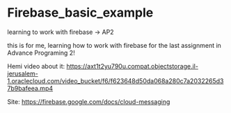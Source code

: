 # Firebase_basic_example
learning to work with firebase -> AP2


this is for me, learning how to work with firebase for the last assignment in Advance Programing 2!


Hemi video about it:
https://axt1t2yu790u.compat.objectstorage.il-jerusalem-1.oraclecloud.com/video_bucket/f6/f623648d50da068a280c7a2032265d37b9bafeea.mp4

Site:
https://firebase.google.com/docs/cloud-messaging
